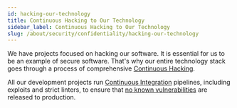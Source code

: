 ```yaml
---
id: hacking-our-technology
title: Continuous Hacking to Our Technology
sidebar_label: Continuous Hacking to Our Technology
slug: /about/security/confidentiality/hacking-our-technology
---
```


We have projects focused
on hacking our software.
It is essential for us
to be an example of secure software.
That's why
our entire technology stack
goes through a process
of comprehensive
[Continuous Hacking](https://fluidattacks.com/services/continuous-hacking/).

All our development projects run
[Continuous Integration](https://fluidattacks.com/about/security/#CI)
pipelines,
including exploits and strict linters,
to ensure that
[no known vulnerabilities](/criteria/requirements/155)
are released to production.
